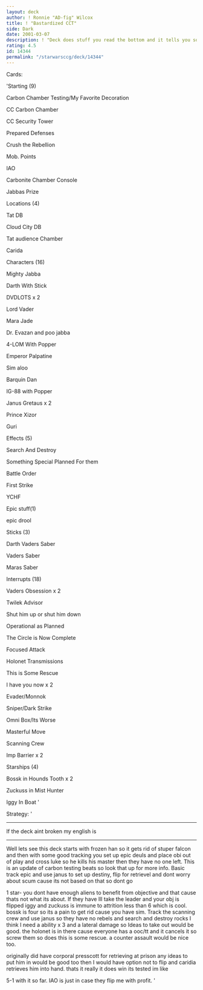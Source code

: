 ```yaml
---
layout: deck
author: ! Ronnie "AD-fig" Wilcox
title: ! "Bastardized CCT"
side: Dark
date: 2001-03-07
description: ! "Deck does stuff you read the bottom and it tells you so look at deck read strategy then rate k thankyou. whats that smell?"
rating: 4.5
id: 14344
permalink: "/starwarsccg/deck/14344"
---
```

Cards: 

'Starting (9) 

Carbon Chamber Testing/My Favorite Decoration 

CC Carbon Chamber 

CC Security Tower 

Prepared Defenses 

Crush the Rebellion

Mob. Points 

IAO

Carbonite Chamber Console 

Jabbas Prize


Locations (4) 

Tat DB

Cloud City DB

Tat audience Chamber

Carida


Characters (16) 

Mighty Jabba

Darth With Stick

DVDLOTS x 2 

Lord Vader 

Mara Jade 

Dr. Evazan and poo jabba 

4-LOM With Popper 

Emperor Palpatine 

Sim aloo

Barquin Dan 

IG-88 with Popper

Janus Gretaus x 2

Prince Xizor

Guri


Effects (5) 

Search And Destroy 

Something Special Planned For them 

Battle Order 

First Strike

YCHF


Epic stuff(1)

epic drool


Sticks (3) 

Darth Vaders Saber

Vaders Saber

Maras Saber 


Interrupts (18) 

Vaders Obsession x 2 

Twilek Advisor

Shut him up or shut him down 

Operational as Planned

The Circle is Now Complete 

Focused Attack

Holonet Transmissions

This is Some Rescue 

I have you now x 2

Evader/Monnok

Sniper/Dark Strike

Omni Box/Its Worse

Masterful Move

Scanning Crew

Imp Barrier x 2


Starships (4) 

Bossk in Hounds Tooth x 2 

Zuckuss in Mist Hunter 

Iggy In Boat '

Strategy: '

***************************************

If the deck aint broken my english is

***************************************

Well lets see this deck starts with frozen han so it gets rid of stuper falcon and then with some good tracking you set up epic deuls and place obi out of play and cross luke so he kills his master then they have no one left. This is an update of carbon testing beats so look that up for more info. Basic track epic and use janus to set up destiny, flip for retrievel and dont worry about scum cause its not based on that so dont go

1 star- you dont have enough aliens to benefit from objective and that cause thats not what its about. If they have Ill take the leader and your obj is flipped iggy and zuckuss is immune to attrition less than 6 which is cool. bossk is four so its a pain to get rid cause you have sim. Track the scanning crew and use janus so they have no rebels and search and destroy rocks I think I need a ability x 3 and a lateral damage so Ideas to take out would be good. the holonet is in there cause everyone has a ooc/tt and it cancels it so screw them so does this is some rescue. a counter assault would be nice too.

originally did have corporal presscott for retrieving at prison any ideas to put him in would be good too then I would have option not to flip and caridia retrieves him into hand. thats it really it does win its tested im like 

5-1 with it so far. IAO is just in case they flip me with profit. '

